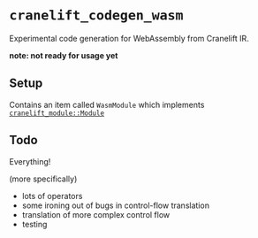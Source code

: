# `cranelift_codegen_wasm`

Experimental code generation for WebAssembly from Cranelift IR.

**note: not ready for usage yet**

## Setup

Contains an item called `WasmModule` which implements
[`cranelift_module::Module`](https://docs.rs/cranelift-module/latest/cranelift_module/trait.Module.html)

## Todo

Everything!

(more specifically)
- lots of operators
- some ironing out of bugs in control-flow translation
- translation of more complex control flow
- testing

